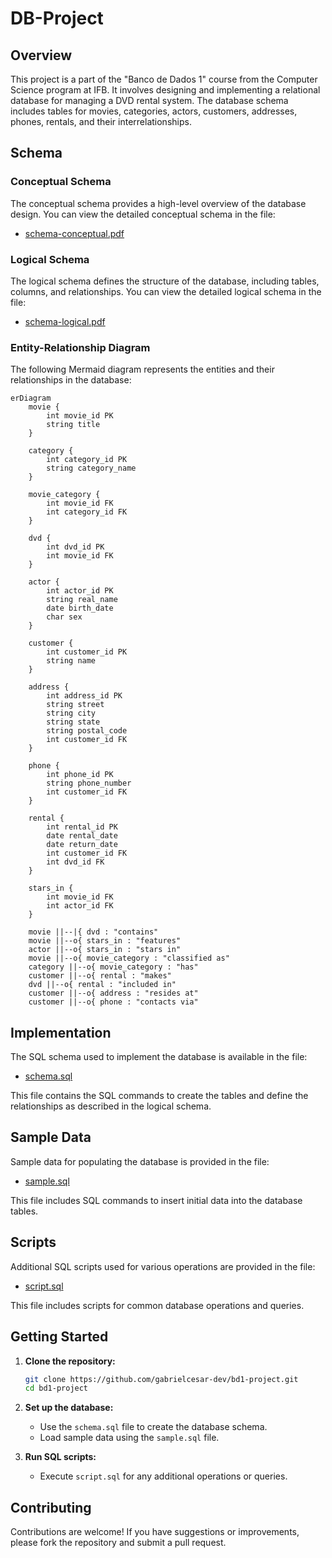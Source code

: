 # DB-Project

## Overview

This project is a part of the "Banco de Dados 1" course from the Computer Science program at IFB. It involves designing and implementing a relational database for managing a DVD rental system. The database schema includes tables for movies, categories, actors, customers, addresses, phones, rentals, and their interrelationships.

## Schema

### Conceptual Schema

The conceptual schema provides a high-level overview of the database design. You can view the detailed conceptual schema in the file:

- [schema-conceptual.pdf](schema-conceptual.pdf)

### Logical Schema

The logical schema defines the structure of the database, including tables, columns, and relationships. You can view the detailed logical schema in the file:

- [schema-logical.pdf](schema-logical.pdf)

### Entity-Relationship Diagram

The following Mermaid diagram represents the entities and their relationships in the database:

```mermaid
erDiagram
    movie {
        int movie_id PK
        string title
    }

    category {
        int category_id PK
        string category_name
    }

    movie_category {
        int movie_id FK
        int category_id FK
    }

    dvd {
        int dvd_id PK
        int movie_id FK
    }

    actor {
        int actor_id PK
        string real_name
        date birth_date
        char sex
    }

    customer {
        int customer_id PK
        string name
    }

    address {
        int address_id PK
        string street
        string city
        string state
        string postal_code
        int customer_id FK
    }

    phone {
        int phone_id PK
        string phone_number
        int customer_id FK
    }

    rental {
        int rental_id PK
        date rental_date
        date return_date
        int customer_id FK
        int dvd_id FK
    }

    stars_in {
        int movie_id FK
        int actor_id FK
    }

    movie ||--|{ dvd : "contains"
    movie ||--o{ stars_in : "features"
    actor ||--o{ stars_in : "stars in"
    movie ||--o{ movie_category : "classified as"
    category ||--o{ movie_category : "has"
    customer ||--o{ rental : "makes"
    dvd ||--o{ rental : "included in"
    customer ||--o{ address : "resides at"
    customer ||--o{ phone : "contacts via"
```

## Implementation

The SQL schema used to implement the database is available in the file:

- [schema.sql](schema.sql)

This file contains the SQL commands to create the tables and define the relationships as described in the logical schema.

## Sample Data

Sample data for populating the database is provided in the file:

- [sample.sql](sample.sql)

This file includes SQL commands to insert initial data into the database tables.

## Scripts

Additional SQL scripts used for various operations are provided in the file:

- [script.sql](script.sql)

This file includes scripts for common database operations and queries.

## Getting Started

1. **Clone the repository:**

   ```bash
   git clone https://github.com/gabrielcesar-dev/bd1-project.git
   cd bd1-project
   ```

2. **Set up the database:**
   - Use the `schema.sql` file to create the database schema.
   - Load sample data using the `sample.sql` file.

3. **Run SQL scripts:**
   - Execute `script.sql` for any additional operations or queries.

## Contributing

Contributions are welcome! If you have suggestions or improvements, please fork the repository and submit a pull request.

